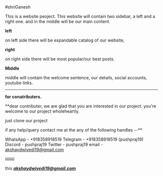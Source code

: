 #shriGanesh 

This is a website peoject.
This website will contain  two sidebar, a left and a right one. and in the middle will be our main content.

**left**

on left side there will be expandable catalog of our website,



**right**

on right side there will be most popular/our best posts.




**Middle** 

middle will contain the welcome sentence, our details, social accounts, youtube links.



---------------------------------------------------------------------

**for conatributers.**

**dear contributer, we are glad that you are interested in our project. you're welcome to our project wholeheartly.

just clone our project

if any help/query contact me at the any of the following handles --**


WhatsApp - +918358918519
Telegram - +918358918519 (pushpraj19)
Discord  - pushpraj19
Twitter - pushpraj19
email -  akshaydwivedi19@gmail.com



iiiiiiiii










this  ***akshaydwivedi19@gmail.com***
